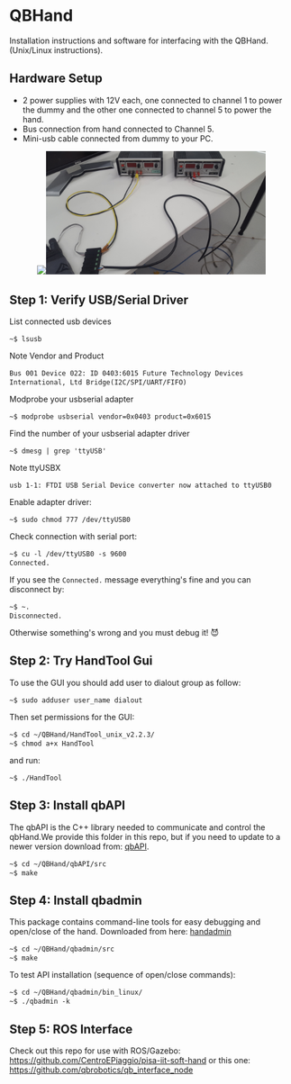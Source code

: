 # QBHand
Installation instructions and software for interfacing with the QBHand.  (Unix/Linux instructions).

## Hardware Setup
- 2 power supplies with 12V each, one connected to channel 1 to power the dummy and the other one connected to channel 5 to power the hand.
- Bus connection from hand connected to Channel 5.
- Mini-usb cable connected from dummy to your PC.

<p align="center">
<img src="https://github.com/epfl-lasa/QBHand/blob/master/documentation/hand_connected.jpg" width="390"><img src="https://github.com/epfl-lasa/QBHand/blob/master/documentation/power_connections.jpg" width="390">
</p>

## Step 1: Verify USB/Serial Driver

List connected usb devices
  ```
  ~$ lsusb
  ```
  Note Vendor and Product
  ```
  Bus 001 Device 022: ID 0403:6015 Future Technology Devices International, Ltd Bridge(I2C/SPI/UART/FIFO)
  ```

Modprobe your usbserial adapter
  ```
  ~$ modprobe usbserial vendor=0x0403 product=0x6015
  ```

Find the number of your usbserial adapter driver
  ```
  ~$ dmesg | grep 'ttyUSB'
  ```
  Note ttyUSBX
  ```
  usb 1-1: FTDI USB Serial Device converter now attached to ttyUSB0
  ```

Enable adapter driver:
  ```
  ~$ sudo chmod 777 /dev/ttyUSB0
  ```

Check connection with serial port:
  ```
  ~$ cu -l /dev/ttyUSB0 -s 9600
  Connected.
  ```
  If you see the ```Connected.``` message everything's fine and you can disconnect by:
  ```
  ~$ ~.
  Disconnected.
  ```
  Otherwise something's wrong and you must debug it! :smiling_imp:
  

## Step 2: Try HandTool Gui
To use the GUI you should add user to dialout group as follow:
```
~$ sudo adduser user_name dialout
```
Then set permissions for the GUI:

```
~$ cd ~/QBHand/HandTool_unix_v2.2.3/
~$ chmod a+x HandTool
```
and run:

```
~$ ./HandTool
```

## Step 3: Install qbAPI
The qbAPI is the C++ library needed to communicate and control the qbHand.We provide this folder in this repo, but if you need to update to a newer version download from: [qbAPI](https://github.com/qbrobotics/qbAPI).

```
~$ cd ~/QBHand/qbAPI/src
~$ make

```
## Step 4: Install qbadmin
This package contains command-line tools for easy debugging and open/close of the hand. Downloaded from here: [handadmin](https://github.com/qbrobotics/qbadmin)
```
~$ cd ~/QBHand/qbadmin/src
~$ make

```

To test API installation (sequence of open/close commands):

```
~$ cd ~/QBHand/qbadmin/bin_linux/
~$ ./qbadmin -k

```

## Step 5: ROS Interface
Check out this repo for use with ROS/Gazebo: https://github.com/CentroEPiaggio/pisa-iit-soft-hand
or this one: https://github.com/qbrobotics/qb_interface_node
